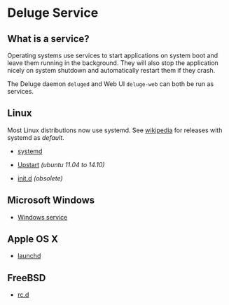 # Deluge Service

## What is a service?

Operating systems use services to start applications on system boot and leave them running in the background. They will also stop the application nicely on system shutdown and automatically restart them if they crash.

The Deluge daemon `deluged` and Web UI `deluge-web` can both be run as services.

## Linux

Most Linux distributions now use systemd. See [wikipedia](https://en.wikipedia.org/wiki/Systemd#Adoption_and_reception) for releases with systemd as *default*.

* [systemd](/userguide-service/systemd)

* [Upstart](/userguide-service/upstart) *(ubuntu 11.04 to 14.10)*

* [init.d](/userguide-service/debianubuntuinitd) *(obsolete)*

## Microsoft Windows

* [Windows service](/userguide-service/ms_windows)

## Apple OS X

* [launchd](/userguide-service/launchd)

## FreeBSD

* [rc.d](/userguide-service/freebsd)